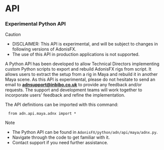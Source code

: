 # API

### Experimental Python API

> [!CAUTION]
> - DISCLAIMER: This API is experimental, and will be subject to changes in following versions of AdonisFX.
> - The use of this API in production applications is not supported.

A Python API has been developed to allow Technical Directors implementing custom Python scripts to export and rebuild AdonisFX rigs from script. It allows users to extract the setup from a rig in Maya and rebuild it in another Maya scene. As this API is experimental, please do not hesitate to send an email to **adnsupport@inbibo.co.uk** to provide any feedback and/or requests. The support and development teams will work together to incorporate users' feedback and refine the implementation.

The API definitions can be imported with this command:

<pre><code style="white-space: pre; margin: 20px 0; padding: 10px; box-sizing: border-box;">from adn.api.maya.adnx import *</code></pre>

> [!NOTE]
> - The Python API can be found in `AdonisFX/python/adn/api/maya/adnx.py`.
> - Navigate through the code to get familiar with it.
> - Contact support if you need further assistance.

